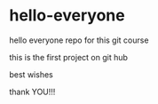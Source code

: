 # hello-everyone
hello everyone repo for this git course

this is the first project on git hub

best wishes

thank YOU!!!
